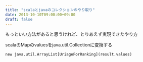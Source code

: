 ```yaml
---
title: "scalaとjavaのコレクションのやり取り"
date: 2013-10-10T09:00:00+09:00
draft: false
---
```

もっといい方法があると思うけれど、とりあえず実現できたやり方

scalaのMapのvaluesをjava.util.Collectionに変換する

```
new java.util.ArrayList[UriageForRanking](result.values)
```
